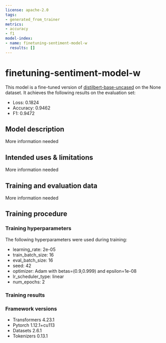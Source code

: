 ```yaml
---
license: apache-2.0
tags:
- generated_from_trainer
metrics:
- accuracy
- f1
model-index:
- name: finetuning-sentiment-model-w
  results: []
---
```


<!-- This model card has been generated automatically according to the information the Trainer had access to. You
should probably proofread and complete it, then remove this comment. -->

# finetuning-sentiment-model-w

This model is a fine-tuned version of [distilbert-base-uncased](https://huggingface.co/distilbert-base-uncased) on the None dataset.
It achieves the following results on the evaluation set:
- Loss: 0.1824
- Accuracy: 0.9462
- F1: 0.9472

## Model description

More information needed

## Intended uses & limitations

More information needed

## Training and evaluation data

More information needed

## Training procedure

### Training hyperparameters

The following hyperparameters were used during training:
- learning_rate: 2e-05
- train_batch_size: 16
- eval_batch_size: 16
- seed: 42
- optimizer: Adam with betas=(0.9,0.999) and epsilon=1e-08
- lr_scheduler_type: linear
- num_epochs: 2

### Training results



### Framework versions

- Transformers 4.23.1
- Pytorch 1.12.1+cu113
- Datasets 2.6.1
- Tokenizers 0.13.1
